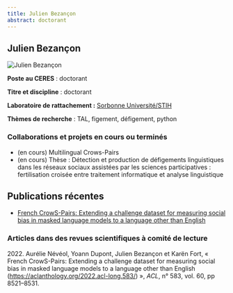 ```yaml
---
title: Julien Bezançon
abstract: doctorant
---
```


## Julien Bezançon

![Julien Bezançon](bezancon_julien.png)

**Poste au CERES** : doctorant

**Titre et discipline** : doctorant

**Laboratoire de rattachement :** [Sorbonne Université/STIH](http://stih-sorbonne-universite.fr/)

**Thèmes de recherche** : TAL, figement, défigement, python

### Collaborations et projets en cours ou terminés

- (en cours) Multilingual Crows-Pairs
- (en cours) Thèse : Détection et production de défigements linguistiques dans les réseaux sociaux assistées par les sciences participatives : fertilisation croisée entre traitement informatique et analyse linguistique

## Publications récentes

- [French CrowS-Pairs: Extending a challenge dataset for measuring social bias in masked language models to a language other than English](https://aclanthology.org/2022.acl-long.583/)

### Articles dans des revues scientifiques à comité de lecture

2022\. Aurélie Névéol, Yoann Dupont, Julien Bezançon et Karën Fort, « French CrowS-Pairs: Extending a challenge dataset for measuring social bias in masked language models to a language other than English (https://aclanthology.org/2022.acl-long.583/) », *ACL*, n° 583, vol. 60, pp 8521–8531.
